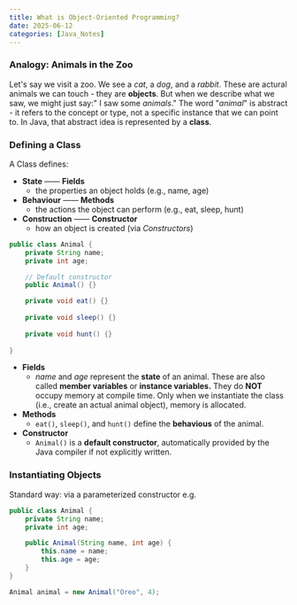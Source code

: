 ```yaml
---
title: What is Object-Oriented Programming?
date: 2025-06-12
categories: [Java_Notes]
---
```


### Analogy: Animals in the Zoo
Let's say we visit a zoo. We see a *cat*, a *dog*, and a *rabbit*. These are actural animals we can touch - they are **objects**. But when we describe what we saw, we might just say:" I saw some *animals*." The word "*animal*" is abstract - it refers to the concept or type, not a specific instance that we can point to. In Java, that abstract idea is represented by a **class**.

### Defining a Class
A Class defines:
- **State** —— **Fields**
  - the properties an object holds (e.g., name, age)
- **Behaviour** —— **Methods**
  - the actions the object can perform (e.g., eat, sleep, hunt)
- **Construction** —— **Constructor**
  - how an object is created (via *Constructors*)    

```java
public class Animal {
    private String name;
    private int age;

    // Default constructor
    public Animal() {}

    private void eat() {}
    
    private void sleep() {}
    
    private void hunt() {}
    
}
```
- **Fields**
  -  *name* and *age* represent the **state** of an animal. These are also called **member variables** or **instance variables.** They do **NOT** occupy memory at compile time. Only when we instantiate the class (i.e., create an actual animal object), memory is allocated.
- **Methods**
  - `eat()`, `sleep()`, and `hunt()` define the **behavious** of the animal.
- **Constructor**  
  - `Animal()` is a **default constructor**, automatically provided by the Java compiler if not explicitly written.

### Instantiating Objects 
Standard way: via a parameterized constructor
e.g.
```java
public class Animal {
    private String name;
    private int age;

    public Animal(String name, int age) {
        this.name = name;
        this.age = age;
    }
}

Animal animal = new Animal("Oreo", 4);
```